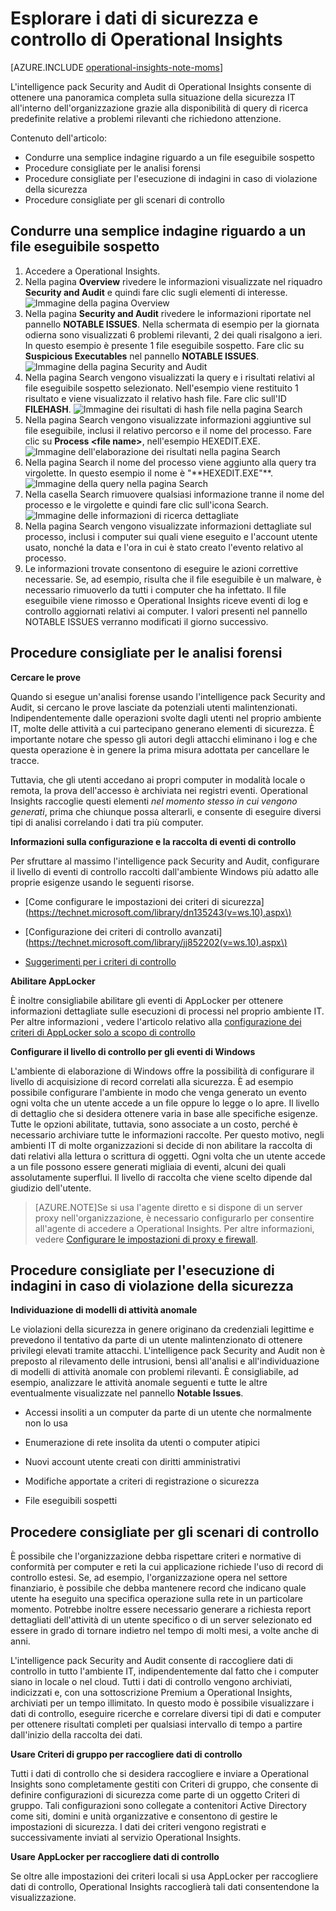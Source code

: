 <properties 
   pageTitle="Esplorare i dati di sicurezza e controllo di Operational Insights"
   description="Informazioni su come usare l'intelligence pack Security and Audit per ottenere una panoramica completa sulla situazione della sicurezza IT all'interno dell'organizzazione grazie alla disponibilità di query di ricerca predefinite relative a problemi rilevanti che richiedono attenzione"
   services="operational-insights"
   documentationCenter=""
   authors="bandersmsft"
   manager="jwhit"
   editor="tysonn" /> <tags 
   ms.service="operational-insights"
   ms.devlang="na"
   ms.topic="article"
   ms.tgt_pltfrm="na"
   ms.workload="na"
   ms.date="04/30/2015"
   ms.author="banders" />

# Esplorare i dati di sicurezza e controllo di Operational Insights

[AZURE.INCLUDE [operational-insights-note-moms](../includes/operational-insights-note-moms.md)]

L'intelligence pack Security and Audit di Operational Insights consente di ottenere una panoramica completa sulla situazione della sicurezza IT all'interno dell'organizzazione grazie alla disponibilità di query di ricerca predefinite relative a problemi rilevanti che richiedono attenzione.

Contenuto dell'articolo:

- Condurre una semplice indagine riguardo a un file eseguibile sospetto
- Procedure consigliate per le analisi forensi
- Procedure consigliate per l'esecuzione di indagini in caso di violazione della sicurezza
- Procedure consigliate per gli scenari di controllo

## Condurre una semplice indagine riguardo a un file eseguibile sospetto

1. Accedere a Operational Insights.
2. Nella pagina **Overview** rivedere le informazioni visualizzate nel riquadro **Security and Audit** e quindi fare clic sugli elementi di interesse. ![Immagine della pagina Overview](./media/operational-insights-security-audit/sec-audit-dash02.png)
3. Nella pagina **Security and Audit** rivedere le informazioni riportate nel pannello **NOTABLE ISSUES**. Nella schermata di esempio per la giornata odierna sono visualizzati 6 problemi rilevanti, 2 dei quali risalgono a ieri. In questo esempio è presente 1 file eseguibile sospetto. Fare clic su **Suspicious Executables** nel pannello **NOTABLE ISSUES**. ![Immagine della pagina Security and Audit](./media/operational-insights-security-audit/sec-audit-dash03.png)
4. Nella pagina Search vengono visualizzati la query e i risultati relativi al file eseguibile sospetto selezionato. Nell'esempio viene restituito 1 risultato e viene visualizzato il relativo hash file. Fare clic sull'ID **FILEHASH**. ![Immagine dei risultati di hash file nella pagina Search](./media/operational-insights-security-audit/sec-audit-search01.png) 
5. Nella pagina Search vengono visualizzate informazioni aggiuntive sul file eseguibile, inclusi il relativo percorso e il nome del processo. Fare clic su **Process &lt;file name&gt;**, nell'esempio HEXEDIT.EXE. ![Immagine dell'elaborazione dei risultati nella pagina Search](./media/operational-insights-security-audit/sec-audit-search02.png) 
6. Nella pagina Search il nome del processo viene aggiunto alla query tra virgolette. In questo esempio il nome è "\*\*HEXEDIT.EXE"\*\*. ![Immagine della query nella pagina Search](./media/operational-insights-security-audit/sec-audit-search03.png)
7. Nella casella Search rimuovere qualsiasi informazione tranne il nome del processo e le virgolette e quindi fare clic sull'icona Search. ![Immagine delle informazioni di ricerca dettagliate](./media/operational-insights-security-audit/sec-audit-search04.png)
8. Nella pagina Search vengono visualizzate informazioni dettagliate sul processo, inclusi i computer sui quali viene eseguito e l'account utente usato, nonché la data e l'ora in cui è stato creato l'evento relativo al processo.
9. Le informazioni trovate consentono di eseguire le azioni correttive necessarie. Se, ad esempio, risulta che il file eseguibile è un malware, è necessario rimuoverlo da tutti i computer che ha infettato. Il file eseguibile viene rimosso e Operational Insights riceve eventi di log e controllo aggiornati relativi ai computer. I valori presenti nel pannello NOTABLE ISSUES verranno modificati il giorno successivo.

## Procedure consigliate per le analisi forensi

**Cercare le prove**

Quando si esegue un'analisi forense usando l'intelligence pack Security and Audit, si cercano le prove lasciate da potenziali utenti malintenzionati. Indipendentemente dalle operazioni svolte dagli utenti nel proprio ambiente IT, molte delle attività a cui partecipano generano elementi di sicurezza. È importante notare che spesso gli autori degli attacchi eliminano i log e che questa operazione è in genere la prima misura adottata per cancellare le tracce.

Tuttavia, che gli utenti accedano ai propri computer in modalità locale o remota, la prova dell'accesso è archiviata nei registri eventi. Operational Insights raccoglie questi elementi *nel momento stesso in cui vengono generati*, prima che chiunque possa alterarli, e consente di eseguire diversi tipi di analisi correlando i dati tra più computer.

**Informazioni sulla configurazione e la raccolta di eventi di controllo**

Per sfruttare al massimo l'intelligence pack Security and Audit, configurare il livello di eventi di controllo raccolti dall'ambiente Windows più adatto alle proprie esigenze usando le seguenti risorse.

- [Come configurare le impostazioni dei criteri di sicurezza](https://technet.microsoft.com/library/dn135243(v=ws.10).aspx\)

- [Configurazione dei criteri di controllo avanzati](https://technet.microsoft.com/library/jj852202(v=ws.10).aspx\)

- [Suggerimenti per i criteri di controllo](https://technet.microsoft.com/library/dn487457.aspx)

**Abilitare AppLocker**

È inoltre consigliabile abilitare gli eventi di AppLocker per ottenere informazioni dettagliate sulle esecuzioni di processi nel proprio ambiente IT. Per altre informazioni , vedere l'articolo relativo alla [configurazione dei criteri di AppLocker solo a scopo di controllo](https://technet.microsoft.com/library/hh994622.aspx)

**Configurare il livello di controllo per gli eventi di Windows**

L'ambiente di elaborazione di Windows offre la possibilità di configurare il livello di acquisizione di record correlati alla sicurezza. È ad esempio possibile configurare l'ambiente in modo che venga generato un evento ogni volta che un utente accede a un file oppure lo legge o lo apre. Il livello di dettaglio che si desidera ottenere varia in base alle specifiche esigenze. Tutte le opzioni abilitate, tuttavia, sono associate a un costo, perché è necessario archiviare tutte le informazioni raccolte. Per questo motivo, negli ambienti IT di molte organizzazioni si decide di non abilitare la raccolta di dati relativi alla lettura o scrittura di oggetti. Ogni volta che un utente accede a un file possono essere generati migliaia di eventi, alcuni dei quali assolutamente superflui. Il livello di raccolta che viene scelto dipende dal giudizio dell'utente.

>[AZURE.NOTE]Se si usa l'agente diretto e si dispone di un server proxy nell'organizzazione, è necessario configurarlo per consentire all'agente di accedere a Operational Insights. Per altre informazioni, vedere [Configurare le impostazioni di proxy e firewall](operational-insights-proxy-firewall.md).

## Procedure consigliate per l'esecuzione di indagini in caso di violazione della sicurezza

**Individuazione di modelli di attività anomale**

Le violazioni della sicurezza in genere originano da credenziali legittime e prevedono il tentativo da parte di un utente malintenzionato di ottenere privilegi elevati tramite attacchi. L'intelligence pack Security and Audit non è preposto al rilevamento delle intrusioni, bensì all'analisi e all'individuazione di modelli di attività anomale con problemi rilevanti. È consigliabile, ad esempio, analizzare le attività anomale seguenti e tutte le altre eventualmente visualizzate nel pannello **Notable Issues**.

- Accessi insoliti a un computer da parte di un utente che normalmente non lo usa

- Enumerazione di rete insolita da utenti o computer atipici

- Nuovi account utente creati con diritti amministrativi

- Modifiche apportate a criteri di registrazione o sicurezza

- File eseguibili sospetti

## Procedere consigliate per gli scenari di controllo

È possibile che l'organizzazione debba rispettare criteri e normative di conformità per computer e reti la cui applicazione richiede l'uso di record di controllo estesi. Se, ad esempio, l'organizzazione opera nel settore finanziario, è possibile che debba mantenere record che indicano quale utente ha eseguito una specifica operazione sulla rete in un particolare momento. Potrebbe inoltre essere necessario generare a richiesta report dettagliati dell'attività di un utente specifico o di un server selezionato ed essere in grado di tornare indietro nel tempo di molti mesi, a volte anche di anni.

L'intelligence pack Security and Audit consente di raccogliere dati di controllo in tutto l'ambiente IT, indipendentemente dal fatto che i computer siano in locale o nel cloud. Tutti i dati di controllo vengono archiviati, indicizzati e, con una sottoscrizione Premium a Operational Insights, archiviati per un tempo illimitato. In questo modo è possibile visualizzare i dati di controllo, eseguire ricerche e correlare diversi tipi di dati e computer per ottenere risultati completi per qualsiasi intervallo di tempo a partire dall'inizio della raccolta dei dati.

**Usare Criteri di gruppo per raccogliere dati di controllo**

Tutti i dati di controllo che si desidera raccogliere e inviare a Operational Insights sono completamente gestiti con Criteri di gruppo, che consente di definire configurazioni di sicurezza come parte di un oggetto Criteri di gruppo. Tali configurazioni sono collegate a contenitori Active Directory come siti, domini e unità organizzative e consentono di gestire le impostazioni di sicurezza. I dati dei criteri vengono registrati e successivamente inviati al servizio Operational Insights.

**Usare AppLocker per raccogliere dati di controllo**

Se oltre alle impostazioni dei criteri locali si usa AppLocker per raccogliere dati di controllo, Operational Insights raccoglierà tali dati consentendone la visualizzazione.

<!--HONumber=54-->